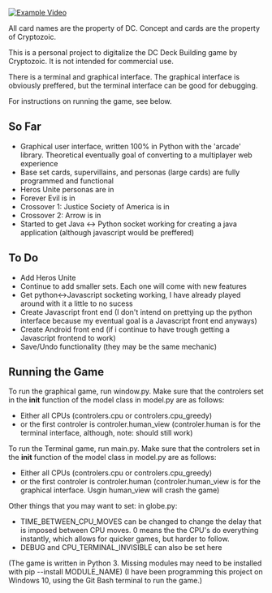 [![Example Video](http://img.youtube.com/vi/GN4hQf9lxzs/0.jpg)](https://www.youtube.com/watch?v=GN4hQf9lxzs&t=15s)



All card names are the property of DC.  Concept and cards are the property of Cryptozoic.


This is a personal project to digitalize the DC Deck Building game by Cryptozoic.  It is not intended for commercial use.

There is a terminal and graphical interface.  The graphical interface is obviously preffered, but the terminal interface can be good for debugging.

For instructions on running the game, see below.

So Far
------

* Graphical user interface, written 100% in Python with the 'arcade' library.  Theoretical eventually goal of converting to a multiplayer web experience 
* Base set cards, supervillains, and personas (large cards) are fully programmed and functional
* Heros Unite personas are in
* Forever Evil is in
* Crossover 1: Justice Society of America is in
* Crossover 2: Arrow is in
* Started to get Java <-> Python socket working for creating a java application (although javascript would be preffered)

To Do
-----

* Add Heros Unite
* Continue to add smaller sets. Each one will come with new features
* Get python<->Javascript socketing working, I have already played around with it a little to no sucess
* Create Javascript front end (I don't intend on prettying up the python interface because my eventual goal is a Javascript front end anyways)
* Create Android front end (if i continue to have trough getting a Javascript frontend to work)
* Save/Undo functionality (they may be the same mechanic)


Running the Game
----------------

To run the graphical game, run window.py.
Make sure that the controlers set in the __init__ function of the model class in model.py are as follows:
* Either all CPUs (controlers.cpu or controlers.cpu_greedy)
* or the first controler is controler.human_view (controler.human is for the terminal interface, although, note: should still work)

To run the Terminal game, run main.py.
Make sure that the controlers set in the __init__ function of the model class in model.py are as follows:
* Either all CPUs (controlers.cpu or controlers.cpu_greedy)
* or the first controler is controler.human (controler.human_view is for the graphical interface.  Usgin human_view will crash the game)

Other things that you may want to set:
in globe.py:
* TIME_BETWEEN_CPU_MOVES can be changed to change the delay that is imposed between CPU moves.  0 means the the CPU's do everything instantly, which allows for quicker games, but harder to follow.
* DEBUG and CPU_TERMINAL_INVISIBLE can also be set here


(The game is written in Python 3.  Missing modules may need to be installed with pip --install MODULE_NAME)
(I have been programming this project on Windows 10, using the Git Bash terminal to run the game.)
